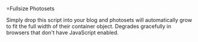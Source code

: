 =Fullsize Photosets

Simply drop this script into your blog and photosets will automatically grow to fit the full width of their container object. Degrades gracefully in browsers that don't have JavaScript enabled.
